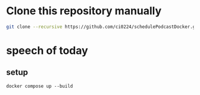 # Clone this repository manually
```bash
git clone --recursive https://github.com/ci0224/schedulePodcastDocker.git
```

# speech of today

## setup

`docker compose up --build`
